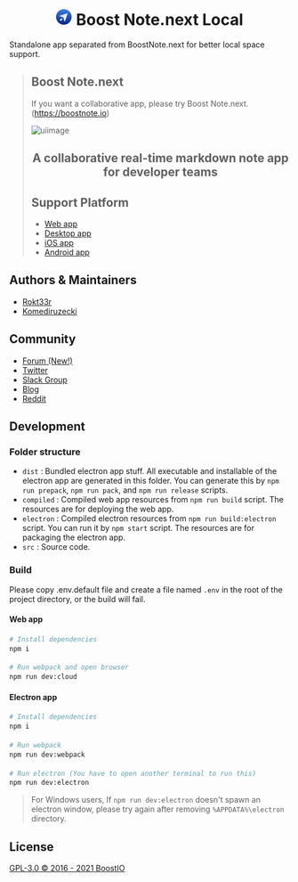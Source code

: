 <div align="center">
  <h1><img src="static/logo.svg" width="30"> Boost Note.next Local</h1>
</div>

Standalone app separated from BoostNote.next for better local space support.

> ## Boost Note.next
>
> If you want a collaborative app, please try Boost Note.next.(https://boostnote.io)
>
> ![uiimage](./static/img_ui.png)
>
> <h2 align='center'>A collaborative real-time markdown note app for developer teams</h2>
>
> ## Support Platform
>
> - [Web app](https://boostnote.io)
> - [Desktop app](https://boostnote.io/#download)
> - [iOS app](https://apps.apple.com/gb/app/boost-note-mobile/id1576176505)
> - [Android app](https://play.google.com/store/apps/details?id=com.boostio.boostnote2021)

## Authors & Maintainers

- [Rokt33r](https://github.com/rokt33r)
- [Komediruzecki](https://github.com/Komediruzecki)

## Community

- [Forum (New!)](https://forum.boostnote.io/)
- [Twitter](https://twitter.com/boostnoteapp)
- [Slack Group](https://join.slack.com/t/boostnote-group/shared_invite/zt-cun7pas3-WwkaezxHBB1lCbUHrwQLXw)
- [Blog](https://medium.com/boostnote)
- [Reddit](https://www.reddit.com/r/Boostnote/)

## Development

### Folder structure

- `dist` : Bundled electron app stuff. All executable and installable of the electron app are generated in this folder. You can generate this by `npm run prepack`, `npm run pack`, and `npm run release` scripts.
- `compiled` : Compiled web app resources from `npm run build` script. The resources are for deploying the web app.
- `electron` : Compiled electron resources from `npm run build:electron` script. You can run it by `npm start` script. The resources are for packaging the electron app.
- `src` : Source code.

### Build

Please copy .env.default file and create a file named `.env` in the root of the project directory, or the build will fail.

#### Web app

```sh
# Install dependencies
npm i

# Run webpack and open browser
npm run dev:cloud
```

#### Electron app

```sh
# Install dependencies
npm i

# Run webpack
npm run dev:webpack

# Run electron (You have to open another terminal to run this)
npm run dev:electron
```

> For Windows users, If `npm run dev:electron` doesn't spawn an electron window, please try again after removing `%APPDATA%\electron` directory.

## License

[GPL-3.0 © 2016 - 2021 BoostIO](./LICENSE.md)
